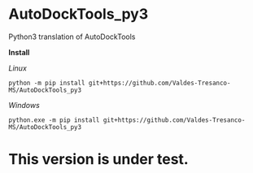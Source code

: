 # AutoDockTools_py3
Python3 translation of AutoDockTools

**Install**

*Linux*

`python -m pip install git+https://github.com/Valdes-Tresanco-MS/AutoDockTools_py3`

*Windows*

`python.exe -m pip install git+https://github.com/Valdes-Tresanco-MS/AutoDockTools_py3`

# This version is under test.
